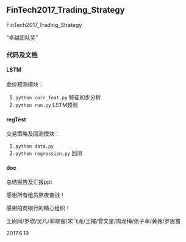 ## FinTech2017_Trading_Strategy
FinTech2017_Trading_Strategy

“卓越团队奖”

### 代码及文档
#### LSTM
金价预测模块：
1. `python corr_feat.py`  特征初步分析
2. `python run.py`  LSTM预测

#### regTest
交易策略及回测模块：
1. `python data.py`  
2. `python regression.py`   回测

#### doc
总结报告及汇报ppt


感谢所有组员熬夜奋战！

感谢招商银行的精心组织！

王尉同/罗欣/吴凡/郭晓睿/宋飞龙/王摧/曾文星/周龙梅/张子萃/黄薇/罗思蜀

2017.6.19
